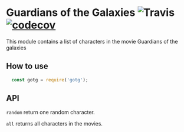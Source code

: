 # Guardians of the Galaxies ![Travis](https://travis-ci.org/Jaxwood/guardians-of-the-galaxies.svg?branch=master) [![codecov](https://codecov.io/gh/Jaxwood/guardians-of-the-galaxies/branch/master/graph/badge.svg)](https://codecov.io/gh/Jaxwood/guardians-of-the-galaxies)


This module contains a list of characters in the movie Guardians of the galaxies  

## How to use

```javascript
  const gotg = require('gotg');
```

## API

`random` return one random character.  

`all` returns all characters in the movies.  

